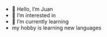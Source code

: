 - 👋 Hello, I’m Juan
- 👀 I’m interested in 
- 🌱 I’m currently learning  
- my hobby is learning new languages
<!---

